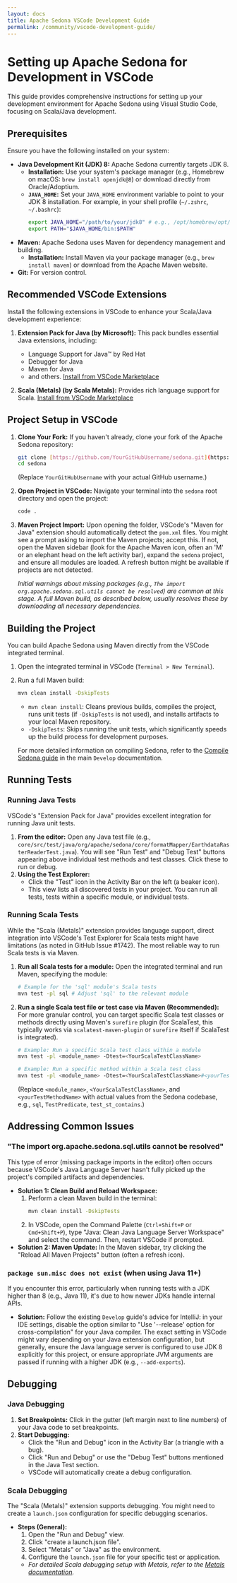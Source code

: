 ```yaml
---
layout: docs
title: Apache Sedona VSCode Development Guide
permalink: /community/vscode-development-guide/
---
```


# Setting up Apache Sedona for Development in VSCode

This guide provides comprehensive instructions for setting up your development environment for Apache Sedona using Visual Studio Code, focusing on Scala/Java development.

## Prerequisites

Ensure you have the following installed on your system:

* **Java Development Kit (JDK) 8:** Apache Sedona currently targets JDK 8.
    * **Installation:** Use your system's package manager (e.g., Homebrew on macOS: `brew install openjdk@8`) or download directly from Oracle/Adoptium.
    * **`JAVA_HOME`:** Set your `JAVA_HOME` environment variable to point to your JDK 8 installation. For example, in your shell profile (`~/.zshrc`, `~/.bashrc`):
        ```bash
        export JAVA_HOME="/path/to/your/jdk8" # e.g., /opt/homebrew/opt/openjdk@8
        export PATH="$JAVA_HOME/bin:$PATH"
        ```
* **Maven:** Apache Sedona uses Maven for dependency management and building.
    * **Installation:** Install Maven via your package manager (e.g., `brew install maven`) or download from the Apache Maven website.
* **Git:** For version control.

## Recommended VSCode Extensions

Install the following extensions in VSCode to enhance your Scala/Java development experience:

1.  **Extension Pack for Java (by Microsoft):** This pack bundles essential Java extensions, including:
    * Language Support for Java™ by Red Hat
    * Debugger for Java
    * Maven for Java
    * and others.
    [Install from VSCode Marketplace](https://marketplace.visualstudio.com/items?itemName=vscjava.vscode-java-pack)

2.  **Scala (Metals) (by Scala Metals):** Provides rich language support for Scala.
    [Install from VSCode Marketplace](https://marketplace.visualstudio.com/items?itemName=scalameta.metals)

## Project Setup in VSCode

1.  **Clone Your Fork:** If you haven't already, clone your fork of the Apache Sedona repository:
    ```bash
    git clone [https://github.com/YourGitHubUsername/sedona.git](https://github.com/YourGitHubUsername/sedona.git)
    cd sedona
    ```
    (Replace `YourGitHubUsername` with your actual GitHub username.)

2.  **Open Project in VSCode:** Navigate your terminal into the `sedona` root directory and open the project:
    ```bash
    code .
    ```

3.  **Maven Project Import:** Upon opening the folder, VSCode's "Maven for Java" extension should automatically detect the `pom.xml` files. You might see a prompt asking to import the Maven projects; accept this. If not, open the Maven sidebar (look for the Apache Maven icon, often an 'M' or an elephant head on the left activity bar), expand the `sedona` project, and ensure all modules are loaded. A refresh button might be available if projects are not detected.

    *Initial warnings about missing packages (e.g., `The import org.apache.sedona.sql.utils cannot be resolved`) are common at this stage. A full Maven build, as described below, usually resolves these by downloading all necessary dependencies.*

## Building the Project

You can build Apache Sedona using Maven directly from the VSCode integrated terminal.

1.  Open the integrated terminal in VSCode (`Terminal > New Terminal`).
2.  Run a full Maven build:
    ```bash
    mvn clean install -DskipTests
    ```
    * `mvn clean install`: Cleans previous builds, compiles the project, runs unit tests (if `-DskipTests` is not used), and installs artifacts to your local Maven repository.
    * `-DskipTests`: Skips running the unit tests, which significantly speeds up the build process for development purposes.

    For more detailed information on compiling Sedona, refer to the [Compile Sedona guide](https://sedona.apache.org/latest/community/develop/#run-all-unit-tests) in the main `Develop` documentation.

## Running Tests

### Running Java Tests

VSCode's "Extension Pack for Java" provides excellent integration for running Java unit tests.

1.  **From the editor:** Open any Java test file (e.g., `core/src/test/java/org/apache/sedona/core/formatMapper/EarthdataRasterReaderTest.java`). You will see "Run Test" and "Debug Test" buttons appearing above individual test methods and test classes. Click these to run or debug.
2.  **Using the Test Explorer:**
    * Click the "Test" icon in the Activity Bar on the left (a beaker icon).
    * This view lists all discovered tests in your project. You can run all tests, tests within a specific module, or individual tests.

### Running Scala Tests

While the "Scala (Metals)" extension provides language support, direct integration into VSCode's Test Explorer for Scala tests might have limitations (as noted in GitHub Issue #1742). The most reliable way to run Scala tests is via Maven.

1.  **Run all Scala tests for a module:**
    Open the integrated terminal and run Maven, specifying the module:
    ```bash
    # Example for the 'sql' module's Scala tests
    mvn test -pl sql # Adjust 'sql' to the relevant module
    ```
2.  **Run a single Scala test file or test case via Maven (Recommended):**
    For more granular control, you can target specific Scala test classes or methods directly using Maven's `surefire` plugin (for ScalaTest, this typically works via `scalatest-maven-plugin` or `surefire` itself if ScalaTest is integrated).
    ```bash
    # Example: Run a specific Scala test class within a module
    mvn test -pl <module_name> -Dtest=<YourScalaTestClassName>

    # Example: Run a specific method within a Scala test class
    mvn test -pl <module_name> -Dtest=<YourScalaTestClassName>#<yourTestMethodName>
    ```
    (Replace `<module_name>`, `<YourScalaTestClassName>`, and `<yourTestMethodName>` with actual values from the Sedona codebase, e.g., `sql`, `TestPredicate`, `test_st_contains`.)

## Addressing Common Issues

### "The import org.apache.sedona.sql.utils cannot be resolved"

This type of error (missing package imports in the editor) often occurs because VSCode's Java Language Server hasn't fully picked up the project's compiled artifacts and dependencies.

* **Solution 1: Clean Build and Reload Workspace:**
    1.  Perform a clean Maven build in the terminal:
        ```bash
        mvn clean install -DskipTests
        ```
    2.  In VSCode, open the Command Palette (`Ctrl+Shift+P` or `Cmd+Shift+P`), type "Java: Clean Java Language Server Workspace" and select the command. Then, restart VSCode if prompted.
* **Solution 2: Maven Update:**
    In the Maven sidebar, try clicking the "Reload All Maven Projects" button (often a refresh icon).

### `package sun.misc does not exist` (when using Java 11+)

If you encounter this error, particularly when running tests with a JDK higher than 8 (e.g., Java 11), it's due to how newer JDKs handle internal APIs.

* **Solution:** Follow the existing `Develop` guide's advice for IntelliJ: in your IDE settings, disable the option similar to "Use '--release' option for cross-compilation" for your Java compiler. The exact setting in VSCode might vary depending on your Java extension configuration, but generally, ensure the Java language server is configured to use JDK 8 explicitly for this project, or ensure appropriate JVM arguments are passed if running with a higher JDK (e.g., `--add-exports`).

## Debugging

### Java Debugging

1.  **Set Breakpoints:** Click in the gutter (left margin next to line numbers) of your Java code to set breakpoints.
2.  **Start Debugging:**
    * Click the "Run and Debug" icon in the Activity Bar (a triangle with a bug).
    * Click "Run and Debug" or use the "Debug Test" buttons mentioned in the Java Test section.
    * VSCode will automatically create a debug configuration.

### Scala Debugging

The "Scala (Metals)" extension supports debugging. You might need to create a `launch.json` configuration for specific debugging scenarios.

* **Steps (General):**
    1.  Open the "Run and Debug" view.
    2.  Click "create a launch.json file".
    3.  Select "Metals" or "Java" as the environment.
    4.  Configure the `launch.json` file for your specific test or application.
    * _For detailed Scala debugging setup with Metals, refer to the [Metals documentation](https://scalameta.org/metals/docs/editors/vscode/#run-and-debug)._